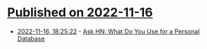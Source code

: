 # [Published on 2022-11-16](index.md)

* [2022-11-16, 18:25:22](https://news.ycombinator.com/item?id=33627988) - [Ask HN: What Do You Use for a Personal Database](https://news.ycombinator.com/item?id=33627988)
